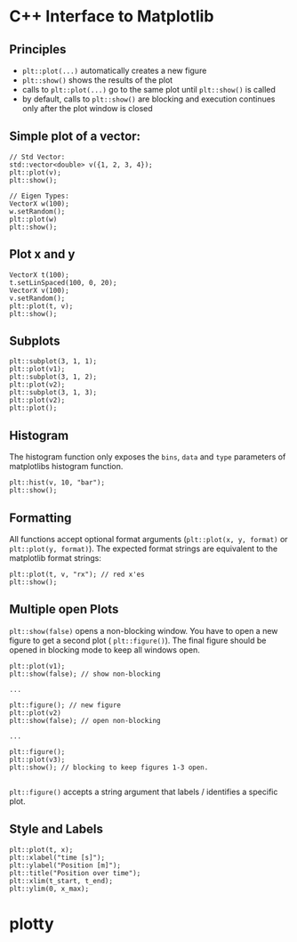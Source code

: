 # C++ Interface to Matplotlib

## Principles

- `plt::plot(...)` automatically creates a new figure
- `plt::show()` shows the results of the plot
- calls to `plt::plot(...)` go to the same plot until `plt::show()` is called
- by default, calls to `plt::show()` are blocking and execution continues only after the plot window is closed

## Simple plot of a vector:
```
// Std Vector:
std::vector<double> v({1, 2, 3, 4});
plt::plot(v);
plt::show();

// Eigen Types:
VectorX w(100);
w.setRandom();
plt::plot(w)
plt::show();
```

## Plot x and y
```
VectorX t(100);
t.setLinSpaced(100, 0, 20);
VectorX v(100);
v.setRandom();
plt::plot(t, v);
plt::show();
```

## Subplots
```
plt::subplot(3, 1, 1);
plt::plot(v1);
plt::subplot(3, 1, 2);
plt::plot(v2);
plt::subplot(3, 1, 3);
plt::plot(v2);
plt::plot();
```

## Histogram

The histogram function only exposes the `bins`, `data` and `type` parameters of matplotlibs histogram function.
```
plt::hist(v, 10, "bar");
plt::show();
```

## Formatting

All functions accept optional format arguments (`plt::plot(x, y, format)` or `plt::plot(y, format)`). The
expected format strings are equivalent to the matplotlib format strings:
```
plt::plot(t, v, "rx"); // red x'es
plt::show();
```

## Multiple open Plots

`plt::show(false)` opens a non-blocking window. You have to open a new figure to get a second plot ( `plt::figure()`).
The final figure should be opened in blocking mode to keep all windows open.

```
plt::plot(v1);
plt::show(false); // show non-blocking

...

plt::figure(); // new figure
plt::plot(v2)
plt::show(false); // open non-blocking

...

plt::figure();
plt::plot(v3);
plt::show(); // blocking to keep figures 1-3 open.


```

`plt::figure()` accepts a string argument that labels / identifies a specific plot. 

## Style and Labels

```
plt::plot(t, x);
plt::xlabel("time [s]");
plt::ylabel("Position [m]");
plt::title("Position over time");
plt::xlim(t_start, t_end);
plt::ylim(0, x_max);
```
# plotty
